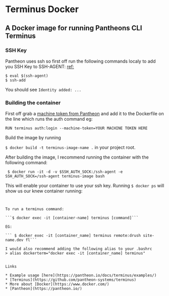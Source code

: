 # Terminus Docker
## A Docker image for running Pantheons CLI Terminus

### SSH Key
Pantheon uses ssh so first off run the following commands localy to add you SSH Key to SSH-AGENT: [ref:](http://dchua.com/2016/01/15/ssh-agent-forwarding-with-your-docker-container/)
```
$ eval $(ssh-agent)
$ ssh-add
```
You should see ```Identity added: ...```

### Building the container
First off grab a [machine token from Pantheon](https://pantheon.io/docs/machine-tokens/) and add it to the Dockerfile on the line which runs the auth command eg:

``` RUN terminus auth:login --machine-token=YOUR MACHINE TOKEN HERE ```

Build the image by running

 ```$ docker build -t terminus-image-name .``` in your project root. 

After building the image, I recommend running the  container with the following command:

``` $ docker run -it -d -v $SSH_AUTH_SOCK:/ssh-agent -e SSH_AUTH_SOCK=/ssh-agent terminus-image bash```

This will enable your container to use your ssh key. Running ``` $ docker ps ``` will show us our knew container running:

```1db0277c83a7        terminus-image      "/docker-entrypoin..."   13 minutes ago      Up 13 minutes keen_babbage'''


To run a terminus command:

```$ docker exec -it [container-name] terminus [command]```

EG:

``` $ docker exec -it [container_name] terminus remote:drush site-name.dev fl```

I would also recommend adding the following alias to your .bashrc
> alias dockerterm="docker exec -it [container_name] terminus"


Links

* Example usage [here](https://pantheon.io/docs/terminus/examples/)
* [Terminus](https://github.com/pantheon-systems/terminus)
* More about [Docker](https://www.docker.com/)
* [Pantheon](https://pantheon.io/)


